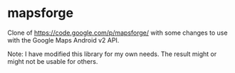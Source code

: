 mapsforge
=========

Clone of https://code.google.com/p/mapsforge/ with some changes to use with the Google Maps Android v2 API.

Note: I have modified this library for my own needs. The result might or might not be usable for others.

